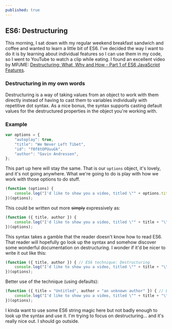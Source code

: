 ```yaml
---
published: true
---
```

## ES6: Destructuring

This morning, I sat down with my regular weekend breakfast sandwich and coffee and wanted to learn a little bit of ES6. I've decided the way I want to do it is by learning about individual features so I can use them in my code, so I went to YouTube to watch a clip while eating. I found an excellent video by MPJME: [Destructuring: What, Why and How - Part 1 of ES6 JavaScript Features](https://www.youtube.com/watch?v=PB_d3uBkQPs).

### Destructuring in my own words
Destructuring is a way of taking values from an object to work with them directly instead of having to cast them to variables individually with repetitive dot syntax. As a nice bonus, the syntax supports casting default values for the destructured properties in the object you're working with.

### Example
```js
var options = {
	"autoplay": true,
	"title": "We Never Left Tibet",
	"id": "f0f8tOPUuuGk",
	"author": "Gavin Andressen",
};
```

This part up here will stay the same. That is our `options` object, it's lovely, and it's not going anywhere. What we're going to do is play with how we work with those options to do stuff.

```js
(function (options) {
	console.log("I'd like to show you a video, titled \"" + options.title + "\" by " + options.author + ".");
})(options);
```

This could be written out more ~~simply~~ expressively as:

```js
(function ({ title, author }) {
	console.log("I'd like to show you a video, titled \"" + title + "\" by " + author + ".");
})(options);
```

This syntax takes a gamble that the reader doesn't know how to read ES6. That reader will hopefully go look up the syntax and somehow discover some wonderful documentation on destructuring. I wonder if it'd be nicer to write it out like this:

```js
(function ({ title, author }) { // ES6 technique: Destructuring
	console.log("I'd like to show you a video, titled \"" + title + "\" by " + author + ".");
})(options);
```

Better use of the technique (using defaults):

```js
(function ({ title = "Untitled", author = "an unknown author" }) { // ES6 technique: Destructuring
	console.log("I'd like to show you a video, titled \"" + title + "\" by " + author + ".");
})(options);
```

I kinda want to use some ES6 string magic here but not badly enough to look up the syntax and use it. I'm trying to focus on destructuring... and it's really nice out. I should go outside.
